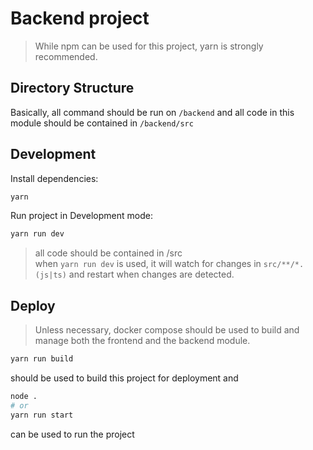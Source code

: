 # Backend project

> While npm can be used for this project, yarn is strongly recommended.

## Directory Structure

Basically, all command should be run on `/backend` and all code in this module should be contained in `/backend/src`

## Development

Install dependencies:  

```sh
yarn
```

Run project in Development mode:

```sh
yarn run dev
```

> all code should be contained in /src  
> when `yarn run dev` is used, it will watch for changes in `src/**/*.(js|ts)` and restart when changes are detected.

## Deploy

> Unless necessary, docker compose should be used to build and manage both the frontend and the backend module.

```sh
yarn run build
```

should be used to build this project for deployment and

```sh
node .
# or
yarn run start
```

can be used to run the project
